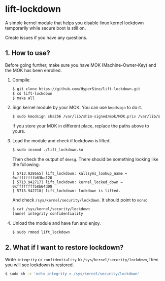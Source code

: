 # lift-lockdown

A simple kernel module that helps you disable linux kernel lockdown temporarily while secure boot is still on.

Create issues if you have any questions.

## 1. How to use?

Before going further, make sure you have MOK (Machine-Owner-Key) and the MOK has been enrolled.

1. Compile:

   ```bash
   $ git clone https://github.com/HyperSine/lift-lockdown.git
   $ cd lift-lockdown
   $ make all
   ```

2. Sign kernel module by your MOK. You can use `kmodsign` to do it.

   ```bash
   $ sudo kmodsign sha256 /var/lib/shim-signed/mok/MOK.priv /var/lib/shim-signed/mok/MOK.der ./lift_lockdown.ko 
   ```

   If you store your MOK in different place, replace the paths above to yours.

3. Load the module and check if lockdown is lifted.

   ```bash
   $ sudo insmod ./lift_lockdown.ko
   ```

   Then check the output of `dmesg`. There should be something looking like the following:

   ```
   [ 5713.928665] lift_lockdown: kallsyms_lookup_name = 0xffffffffb63ba120
   [ 5713.942717] lift_lockdown: kernel_locked_down = 0xffffffffb8b64d08
   [ 5713.942718] lift_lockdown: lockdown is lifted.
   ```

   And check `/sys/kernel/security/lockdown`. It should point to `none`:

   ```bash
   $ cat /sys/kernel/security/lockdown
   [none] integrity confidentiality
   ```

4. Unload the module and have fun and enjoy.

   ```bash
   $ sudo rmmod lift_lockdown
   ```

## 2. What if I want to restore lockdown?

Write `integrity` or `confidentiality` to `/sys/kernel/security/lockdown`, then you will see lockdown is restored.

```bash
$ sudo sh -c 'echo integrity > /sys/kernel/security/lockdown'
```
